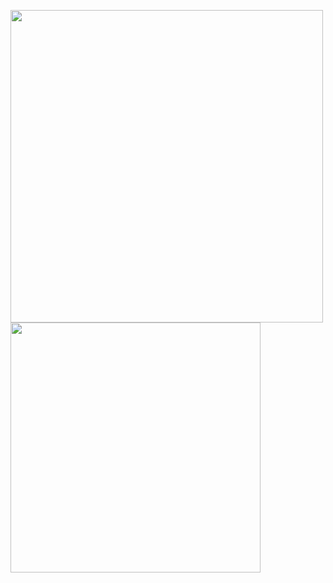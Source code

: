 <img src="https://github.com/Anmol-Baranwal/Cool-GIFs-For-GitHub/assets/74038190/3b4607a1-1cc6-41f1-926f-892ae880e7a5" width="500"> <img src="https://github.com/user-attachments/assets/fddcdbcd-5ea2-4416-9f59-ca7fd9394aca" width="400">

